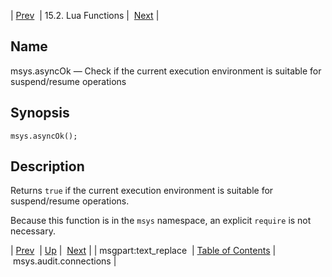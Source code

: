 | [Prev](lua.ref.msgpart_text_replace)  | 15.2. Lua Functions |  [Next](lua.ref.msys.audit.connections.php) |

<a name="lua.ref.msys.asyncOk"></a>
## Name

msys.asyncOk — Check if the current execution environment is suitable for suspend/resume operations

<a name="idp25867488"></a>
## Synopsis

`msys.asyncOk();`

<a name="idp25869472"></a>
## Description

Returns `true` if the current execution environment is suitable for suspend/resume operations.

Because this function is in the `msys` namespace, an explicit `require` is not necessary.

| [Prev](lua.ref.msgpart_text_replace)  | [Up](lua.function.details.php) |  [Next](lua.ref.msys.audit.connections.php) |
| msgpart:text_replace  | [Table of Contents](index) |  msys.audit.connections |
